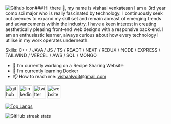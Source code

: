 ![Github icon](https://github.com/VishaalVenkatesan/VishaalVenkatesan/assets/107533383/e05585ee-cf5c-4aed-8574-8b025fbb9605)### Hi there 👋,   my name is vishaal venkatesan
I am a 3rd year comp sci major who is really fascinated by technology. I continuously seek out avenues to expand my skill set and remain abreast of emerging trends and advancements within the industry. I have a keen interest in creating aesthetically pleasing front-end web designs with a responsive back-end. I am an enthusiastic learner, always curious about how every technology I utilise in my work operates underneath.

Skills: C++ / JAVA / JS / TS / REACT / NEXT / REDUX / NODE / EXPRESS / TAILWIND / VERCEL / AWS / SQL / MONGO

- 🔭 I’m currently working on a Recipe Sharing Website 
- 🌱 I’m currently learning Docker 
- 📫 How to reach me: vishaalvo3@gmail.com 

[<img src='[https://icons8.com/icon/12598/github](https://github.com/VishaalVenkatesan/VishaalVenkatesan/assets/107533383/9e1a717f-b7f4-4739-906a-93edb7840fe2)' alt='github' height='40'>](https://github.com/VishaalVenkatesan) [<img src='https://cdn.jsdelivr.net/npm/simple-icons@3.0.1/icons/linkedin.svg' alt='linkedin' height='40'>](https://www.linkedin.com/in/https://www.linkedin.com/in/vishaalvenkatesan/)  [<img src='https://cdn.jsdelivr.net/npm/simple-icons@3.0.1/icons/twitter.svg' alt='twitter' height='40'>](https://twitter.com/https://twitter.com/vishaalvenki)  [<img src='https://cdn.jsdelivr.net/npm/simple-icons@3.0.1/icons/icloud.svg' alt='website' height='40'>](https://www.vishaalvenkatesan.engineer/)  

[![Top Langs](https://github-readme-stats.vercel.app/api/top-langs/?username=VishaalVenkatesan)](https://github.com/anuraghazra/github-readme-stats)

![GitHub streak stats](https://streak-stats.demolab.com/?user=VishaalVenkatesan)  

